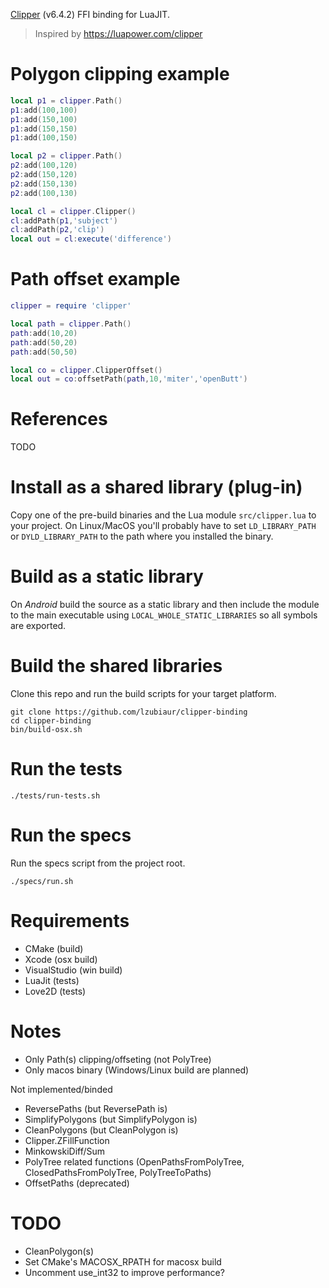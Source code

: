 [Clipper](http://www.angusj.com/delphi/clipper.php) (v6.4.2) FFI binding for LuaJIT.

> Inspired by https://luapower.com/clipper


# Polygon clipping example

```Lua
local p1 = clipper.Path()
p1:add(100,100)
p1:add(150,100)
p1:add(150,150)
p1:add(100,150)

local p2 = clipper.Path()
p2:add(100,120)
p2:add(150,120)
p2:add(150,130)
p2:add(100,130)

local cl = clipper.Clipper()
cl:addPath(p1,'subject')
cl:addPath(p2,'clip')
local out = cl:execute('difference')
```

# Path offset example

```Lua
clipper = require 'clipper'

local path = clipper.Path()
path:add(10,20)
path:add(50,20)
path:add(50,50)

local co = clipper.ClipperOffset()
local out = co:offsetPath(path,10,'miter','openButt')
```

# References

TODO

# Install as a shared library (plug-in)

Copy one of the pre-build binaries and the Lua module `src/clipper.lua` to your project. On Linux/MacOS you'll probably have to set `LD_LIBRARY_PATH` or `DYLD_LIBRARY_PATH` to the path where you installed the binary.

# Build as a static library

On *Android* build the source as a static library and then include the module to the main executable using `LOCAL_WHOLE_STATIC_LIBRARIES` so all symbols are exported.

# Build the shared libraries

Clone this repo and run the build scripts for your target platform.

```
git clone https://github.com/lzubiaur/clipper-binding
cd clipper-binding
bin/build-osx.sh
```

# Run the tests

```
./tests/run-tests.sh
```

# Run the specs

Run the specs script from the project root.

```
./specs/run.sh
```

# Requirements

* CMake (build)
* Xcode (osx build)
* VisualStudio (win build)
* LuaJit (tests)
* Love2D (tests)

# Notes

* Only Path(s) clipping/offseting (not PolyTree)
* Only macos binary (Windows/Linux build are planned)

Not implemented/binded
* ReversePaths (but ReversePath is)
* SimplifyPolygons (but SimplifyPolygon is)
* CleanPolygons (but CleanPolygon is)
* Clipper.ZFillFunction
* MinkowskiDiff/Sum
* PolyTree related functions (OpenPathsFromPolyTree, ClosedPathsFromPolyTree, PolyTreeToPaths)
* OffsetPaths (deprecated)

# TODO

* CleanPolygon(s)
* Set CMake's MACOSX_RPATH for macosx build
* Uncomment use_int32 to improve performance?
